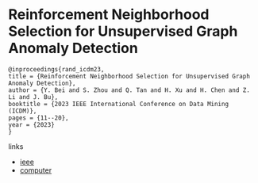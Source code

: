 # Reinforcement Neighborhood Selection for Unsupervised Graph Anomaly Detection

```
@inproceedings{rand_icdm23,
title = {Reinforcement Neighborhood Selection for Unsupervised Graph Anomaly Detection},
author = {Y. Bei and S. Zhou and Q. Tan and H. Xu and H. Chen and Z. Li and J. Bu},
booktitle = {2023 IEEE International Conference on Data Mining (ICDM)},
pages = {11--20},
year = {2023}
}
```

links
- [ieee](https://doi.org/10.1109/ICDM58522.2023.00010)
- [computer](https://doi.ieeecomputersociety.org/10.1109/ICDM58522.2023.00010)
